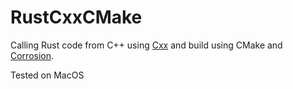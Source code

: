 # RustCxxCMake

Calling Rust code from C++ using [Cxx](https://github.com/dtolnay/cxx) and build using CMake and [Corrosion](https://github.com/AndrewGaspar/corrosion).

Tested on MacOS


